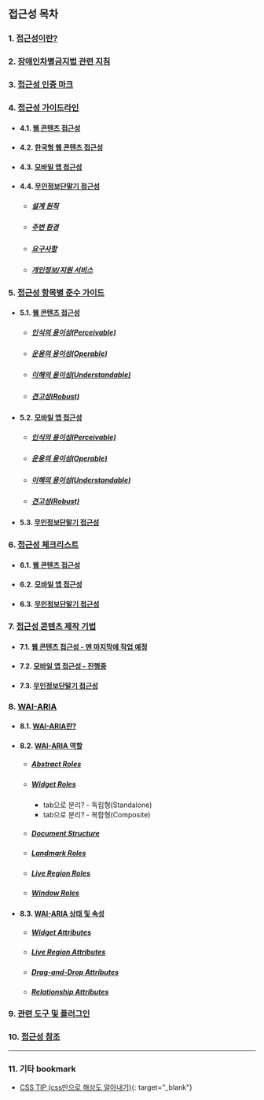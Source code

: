 ## 접근성 목차

### 1. [접근성이란?](01-a11yStart/start.md)  
### 2. [장애인차별금지법 관련 지침](02-a11yGuideline/guideline.md)  
### 3. [접근성 인증 마크](03-a11yMark/mark.md)  
### 4. [접근성 가이드라인](04-a11yCag/wcag.md)   
- #### 4.1. [웹 콘텐츠 접근성](04-a11yCag/wcag.md)   
- #### 4.2. [한국형 웹 콘텐츠 접근성](04-a11yCag/kwcag.md)    
- #### 4.3. [모바일 앱 접근성](04-a11yCag/macag.md)   
- #### 4.4. [무인정보단말기 접근성](04-a11yCag/kiosk.md)   
  * ##### [설계 원칙](04-a11yCag/kiosk.md)  
  * ##### [주변 환경](04-a11yCag/kiosk02.md)  
  * ##### [요구사항](04-a11yCag/kiosk03.md)  
  * ##### [개인정보/지원 서비스](04-a11yCag/kiosk04.md)  

### 5. [접근성 항목별 준수 가이드](05-a11yCagGuide/kwcag/perceivable.md)   
- #### 5.1. [웹 콘텐츠 접근성](05-a11yCagGuid/kwcag/perceivable.md)   
  * ##### [인식의 용이성(Perceivable)](05-a11yCagGuide/kwcag/perceivable.md)   
  * ##### [운용의 용이성(Operable)](05-a11yCagGuide/kwcag/operable.md)   
  * ##### [이해의 용이성(Understandable)](05-a11yCagGuide/kwcag/understandable.md)   
  * ##### [견고성(Robust)](05-a11yCagGuide/kwcag/robust.md)   

- #### 5.2. [모바일 앱 접근성](05-a11yCagGuide/macag/perceivable.md)   
  * ##### [인식의 용이성(Perceivable)](05-a11yCagGuide/macag/perceivable.md)   
  * ##### [운용의 용이성(Operable)](05-a11yCagGuide/macag/operable.md)   
  * ##### [이해의 용이성(Understandable)](05-a11yCagGuide/macag/understandable.md)   
  * ##### [견고성(Robust)](05-a11yCagGuide/macag/robust.md)   

- #### 5.3. [무인정보단말기 접근성](05-a11yCagGuide/kiosk/kiosk.md)   

### 6. [접근성 체크리스트](06-a11yCheck/web.md)   
- #### 6.1. [웹 콘텐츠 접근성](06-a11yCheck/wcag.md)   
- #### 6.2. [모바일 앱 접근성](06-a11yCheck/macag.md)   
- #### 6.3. [무인정보단말기 접근성](06-a11yCheck/kiosk.md)   

### 7. [접근성 콘텐츠 제작 기법](07-a11yDevelop/wcag.md)   
- #### 7.1. [웹 콘텐츠 접근성 - 맨 마지막에 작업 예정](07-a11yDevelop/wcag.md)   
- #### 7.2. [모바일 앱 접근성 - 진행중](07-a11yDevelop/macag.md)   
- #### 7.3. [무인정보단말기 접근성](07-a11yDevelop/kiosk.md)  

### 8. [WAI-ARIA](08-a11yWaiAria/wai-aria.md)  
- #### 8.1. [WAI-ARIA란?](08-a11yWaiAria/wai-aria.md) 
- #### 8.2. [WAI-ARIA 역할](08-a11yWaiAria/roles-abstract.md) 
  * ##### [Abstract Roles](08-a11yWaiAria/roles-abstract.md)   
  * ##### [Widget Roles](08-a11yWaiAria/roles-widget.md)    
    * tab으로 분리? - 독립형(Standalone)    
    * tab으로 분리? - 복합형(Composite)    
  * ##### [Document Structure](08-a11yWaiAria/roles-document.md)   
  * ##### [Landmark Roles](08-a11yWaiAria/roles-landmark.md)   
  * ##### [Live Region Roles](08-a11yWaiAria/attrs-liveregions.md)   
  * ##### [Window Roles](08-a11yWaiAria/roles-window.md)   
- #### 8.3. [WAI-ARIA 상태 및 속성](08-a11yWaiAria/attrs-widgets.md) 
  * ##### [Widget Attributes](08-a11yWaiAria/attrs-widgets.md)  
  * ##### [Live Region Attributes](08-a11yWaiAria/attrs-liveregions.md)  
  * ##### [Drag-and-Drop Attributes](08-a11yWaiAria/attrs-dragdrop.md)  
  * ##### [Relationship Attributes](08-a11yWaiAria/attrs-relationships.md)   

### 9. [관련 도구 및 플러그인](a11yTool/allytool.md)   
### 10. [접근성 참조](a11yBookmark/bookmark.md)   


---
### 11. 기타 bookmark
- [CSS TIP (css만으로 해상도 알아내기)](https://css-tip.com/screen-dimension/){: target="_blank"}